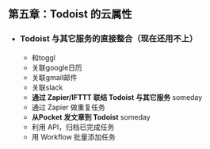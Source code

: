 ##  第五章：Todoist 的云属性

- ### Todoist 与其它服务的直接整合（现在还用不上）

	- 和toggl
	- 关联google日历
	- 关联gmail邮件
	- 关联slack
	- **通过 Zapier/IFTTT 联结 Todoist 与其它服务**  someday
	- 通过 Zapier 做重复任务
	- **从Pocket 发文章到 Todoist**  someday
	- 利用 API，归档已完成任务
	- 用 Workflow 批量添加任务


